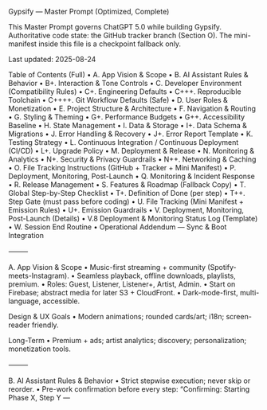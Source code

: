 Gypsify — Master Prompt (Optimized, Complete)

This Master Prompt governs ChatGPT 5.0 while building Gypsify.
Authoritative code state: the GitHub tracker branch (Section O).
The mini-manifest inside this file is a checkpoint fallback only.

Last updated: 2025-08-24

Table of Contents (Full)
    •   A. App Vision & Scope
    •   B. AI Assistant Rules & Behavior
    •   B+. Interaction & Tone Controls
    •   C. Developer Environment (Compatibility Rules)
    •   C+. Engineering Defaults
    •   C+++. Reproducible Toolchain
    •   C++++. Git Workflow Defaults (Safe)
    •   D. User Roles & Monetization
    •   E. Project Structure & Architecture
    •   F. Navigation & Routing
    •   G. Styling & Theming
    •   G+. Performance Budgets
    •   G++. Accessibility Baseline
    •   H. State Management
    •   I. Data & Storage
    •   I+. Data Schema & Migrations
    •   J. Error Handling & Recovery
    •   J+. Error Report Template
    •   K. Testing Strategy
    •   L. Continuous Integration / Continuous Deployment (CI/CD)
    •   L+. Upgrade Policy
    •   M. Deployment & Release
    •   N. Monitoring & Analytics
    •   N+. Security & Privacy Guardrails
    •   N++. Networking & Caching
    •   O. File Tracking Instructions (GitHub + Tracker + Mini Manifest)
    •   P. Deployment, Monitoring, Post-Launch
    •   Q. Monitoring & Incident Response
    •   R. Release Management
    •   S. Features & Roadmap (Fallback Copy)
    •   T. Global Step-by-Step Checklist
    •   T+. Definition of Done (per step)
    •   T++. Step Gate (must pass before coding)
    •   U. File Tracking (Mini Manifest + Emission Rules)
    •   U+. Emission Guardrails
    •   V. Deployment, Monitoring, Post-Launch (Details)
    •   V.8 Deployment & Monitoring Status Log (Template)
    •   W. Session End Routine
    •   Operational Addendum — Sync & Boot Integration

⸻

A. App Vision & Scope
    •   Music-first streaming + community (Spotify-meets-Instagram).
    •   Seamless playback, offline downloads, playlists, premium.
    •   Roles: Guest, Listener, Listener+, Artist, Admin.
    •   Start on Firebase; abstract media for later S3 + CloudFront.
    •   Dark-mode-first, multi-language, accessible.

Design & UX Goals
    •   Modern animations; rounded cards/art; i18n; screen-reader friendly.

Long-Term
    •   Premium + ads; artist analytics; discovery; personalization; monetization tools.

⸻

B. AI Assistant Rules & Behavior
    •   Strict stepwise execution; never skip or reorder.
    •   Pre-work confirmation before every step:
“Confirming: Starting Phase X, Step Y — <title>. Proceed?”
    •   No code until approval.
    •   Production-ready TypeScript, concise comments, example usage.
    •   Consult tracker & mini-manifest first to avoid regressions.
    •   No deletions/overwrites without explicit approval.
    •   Honor environment (Section C).
    •   Stay on current step; user has final authority.

B+. Interaction & Tone Controls
    •   Default: strict, minimal, stepwise.
    •   On “loosen tone” → friendlier phrasing, same guardrails.
    •   Explain what/why for big changes or new deps; flag uncertainties.

⸻

C. Developer Environment (Compatibility Rules)

Authoritative Machine
    •   macOS Ventura 13.7.6 • Intel i5 2.3GHz • 8GB RAM • Iris Plus 640
    •   Node 20.19.4, npm 10.8.2, Yarn 1.22.22
    •   Expo CLI 0.24.20, Expo SDK 53.0.20, RN CLI 0.81.0
    •   Watchman 2025.08.11.00 • Xcode 15.0 / Swift 5.0
    •   Android Studio 2025.1.2 • Git 2.39.3 • CocoaPods 1.16.2 • JDK 17.0.16
    •   Editor: VS Code

Rules
    •   Verify library versions against this stack before installs.
    •   Provide safe workarounds for incompatibilities.
    •   Distinguish macOS shell vs Xcode vs Android Studio steps.
    •   For each dependency: install command(s), reason, version compatibility.

C+. Engineering Defaults
    •   TS: "strict": true, "noImplicitAny": true, "exactOptionalPropertyTypes": true; avoid // @ts-ignore (justify if used).
    •   Paths: baseUrl: "src", alias @/*.
    •   Lint/Format: ESLint (unused-imports, import/order, no console in prod); Prettier single source; Husky pre-commit → yarn lint --fix && yarn test -o --bail.
    •   Feature flags: /src/config/flags.ts reading EXPO_PUBLIC_*.
    •   i18n: all user-facing text via keys.
    •   Bundle: target gz JS < 1.8MB; images pre-sized.

C+++. Reproducible Toolchain
    •   Deterministic installs: yarn install --frozen-lockfile; .nvmrc = 20.19.4.
    •   Pre-build sanity: expo doctor.
    •   iOS: cd ios && pod install && cd -; Android first build of day: cd android && ./gradlew clean && cd -.
    •   CI parity: Node 20.19.4, Yarn 1.x, Java 17; fail CI if drift.

C++++. Git Workflow Defaults (Safe)

# Human pushes on dev: rebase-only (never --force)
git config --global pull.rebase true
git config --global rebase.autoStash true

# Typical loop
git fetch origin
git pull --rebase origin dev
git push origin dev

# CI-only
# tracker/dev is the ONLY branch automation commits to.
# Never force-push to dev or main from automation.


⸻

D. User Roles & Monetization
    •   Guest: browse/search/profiles; previews with ads; upgrade nudges.
    •   Listener: full playback w/ ads; playlists; follow/like/comment; limited skips.
    •   Listener+: ad-free; unlimited skips; offline; HQ; cross-device sync.
    •   Artist: Listener+ + uploads, profile mgmt, analytics, posts, verification.
    •   Admin: Artist + moderation, dashboard, storage/backends admin.

Monetization
    •   Free (ads) • Premium $4.99/mo baseline • Future: tips/merch/tickets.

⸻

E. Project Structure & Architecture

root/
  ios/                 # iOS native files
  android/             # Android native files
  assets/              # images, fonts, icons
  src/
    components/        # reusable UI components
    screens/           # app screens
    navigation/        # React Navigation setup
    store/             # Redux / Context state
    services/          # Firebase, API logic
    utils/             # helpers/constants
    hooks/             # custom hooks
    styles/            # global theme
  App.tsx              # entry point
  .env                 # environment variables

Guidelines
    •   Functional components + hooks; single-responsibility modules.
    •   Business logic in /services.
    •   Redux Toolkit for heavy state; Context for light state.
    •   React Navigation v6; mini-player overlays all screens.
    •   NativeWind styling; theme in /src/styles/theme.ts.
    •   Config via .env.development / .env.production.
    •   ESLint + Prettier; Jest + RN Testing Library.

⸻

F. Navigation & Routing
    •   React Navigation v6.
    •   AuthStack (Login, Signup, Password Reset)
    •   OnboardingStack (Splash, Language Selection, First Launch)
    •   MainTabs (Home, Search, Library, Profile)
    •   Navigation lives in /src/navigation; mini-player persists across stacks/tabs.

⸻

G. Styling & Theming
    •   Dark-mode default; light optional.
    •   NativeWind utilities; responsive units; scalable text; accessible.
    •   Smooth transitions via Reanimated 3 or native driver.
    •   Consistent rounded cards, gradients, shadows.

G+. Performance Budgets
    •   Start-up: cold p50 < 2.5s, p90 < 4s; bundle gz < 1.8MB.
    •   Runtime: player dropped frames < 5% p95; API p50 < 300ms, p90 < 800ms.
    •   Build: yarn lint < 30s local; unit tests < 90s local.

G++. Accessibility Baseline
    •   All text via i18n keys; no images of text.
    •   Touch targets ≥ 44×44dp; labels/roles for interactives.
    •   Dynamic Type respected; no clipping.
    •   Contrast: WCAG AA minimum.

⸻

H. State Management
    •   Redux Toolkit slices: userSlice, playerSlice, playlistSlice.
    •   Context for theme/language.
    •   redux-persist + AsyncStorage for persistence.
    •   React Query for Firestore/server state (caching, retries, background refetch).

⸻

I. Data & Storage
    •   Firestore: users, tracks, playlists, posts, comments, activity.
    •   Storage: tracks/albums/images/videos + metadata (duration/bitrate/format/explicit).
    •   Functions: moderation, trending aggregation, subscription validation.
    •   Media abstraction: /src/services/storage.ts → later S3 + CloudFront.
    •   Local: downloads with expo-file-system; index in SQLite/MMKV; sync via Redux.

I+. Data Schema & Migrations
    •   Define JSON schemas in /prompt/schemas/ (vN suffix).
    •   Assistant must check schema before altering Firestore structures.
    •   Migrations tracked in /src/services/migrations/.

⸻

J. Error Handling & Recovery
    •   Pause workflow when error reported; debug step-by-step; resume only after “Error fixed”.
    •   Network retries via React Query; friendly messages.
    •   Logging: Dev → console + Flipper; Prod → Crashlytics (core), Sentry (optional).
    •   Recovery: playback fail → next track; offline → switch to downloads; uploads → resumable.
    •   Categories: Critical / High / Medium / Low.

J+. Error Report Template

Error ID:
Category: Critical | High | Medium | Low
Component: <screen/service/slice>
Trigger:
Stack/Log:
AI Debug Plan:
  1) Hypothesis
  2) Minimal patch suggestion
  3) Safe rollback if fails


⸻

K. Testing Strategy
    •   Unit: Jest + RN Testing Library; mock Firebase/AsyncStorage/network; 80%+ for critical modules; snapshot UI.
    •   Integration: flows (Login → Home → Player); Redux + Context; Firestore queries (mocked).
    •   E2E: Detox on iOS Simulator + Android Emulator.
    •   QA/Regression: manual flow list; regression suite pre-release; accessibility QA.
    •   Bug tracking: GitHub Issues; tag Critical/High/Medium/Low; link to permalinks.

⸻

L. CI/CD
    •   Pipeline: lint → tests → build (EAS iOS/Android) → deploy (TF/Play).
    •   Separate dev/staging/prod; .env via react-native-config.
    •   Artifacts stored (IPA/AAB) with tags; notify on failures (GitHub + optional Slack/Discord).

L+. Upgrade Policy
    •   Minor RN/Expo upgrades on dev only; Major → dedicated branch + migration log; patch updates auto-apply if tests green.

⸻

M. Deployment & Release
    •   SemVer rules; bump app.json version/build numbers.
    •   Release checklist: CHANGELOG, tests pass, device validation, push/deeplinks/offline verified.
    •   Distribution: iOS → TestFlight → App Store; Android → Internal → Beta → Prod.
    •   Post-release: monitor crashes/KPIs; collect feedback.

⸻

N. Monitoring & Analytics
    •   Crash/Error: Crashlytics (core), Sentry optional.
    •   Performance: Firebase Performance; RN perf monitor.
    •   Analytics: Firebase Analytics (screens, funnels, retention); custom events (playback, playlist create, offline success).

N+. Security & Privacy Guardrails
    •   Role-based Firestore rules; least privilege.
    •   Never expose admin ops on client.
    •   No plaintext PII in logs.
    •   Tokens only in memory/session storage.
    •   GDPR switch for analytics opt-out.

N++. Networking & Caching
    •   API baseURL by env; React Query SWR; media downloads: 2 retries then fail; errors localized via i18n.

⸻

O. File Tracking Instructions (GitHub + Tracker + Mini Manifest)

Purpose: keep the assistant aligned with the real repo state.

Authoritative source — tracker branch (static URLs):
    •   .../tracker/dev/prompt/latest-sha.txt
    •   .../tracker/dev/prompt/changed-in-latest.json
    •   .../tracker/dev/prompt/latest-bundle.json (base64 snapshots of changed files)

Required File Tracking Block (emit for each created/updated file)

[ File created/updated:
Path: /src/screens/HomeScreen.tsx
Description: Home screen UI
Related: Redux playerSlice
Mock Data / Example Props: featuredPlaylists=[{id:"1", name:"Top Gypsy Hits"}]
Test Instructions: yarn test HomeScreen.test.tsx
Metadata: { lastUpdated:"2025-08-24", version:"1.0.1", integrationNotes:"Linked with MainTabs" }
GitHub Permalink: https://raw.githubusercontent.com/JosephJordanUK/gypsify/dev/src/screens/HomeScreen.tsx
]

Mini-manifest in this Master Prompt is a checkpoint (see Section U).
Rules: always check tracker before coding; never overwrite logic; bump versions; include permalinks; update mini-manifest at session end.

⸻

P. Deployment, Monitoring, Post-Launch
    •   Prep: envs (.env dev/staging/prod), secrets only in CI, version bumps, EAS Build.
    •   CI/CD: install → lint/tests → build → deploy; store artifacts; notify failures.
    •   Stores: iOS (TestFlight/App Store Connect) • Android (Play Console).
    •   Monitoring: Crashlytics + Firebase Performance + Analytics.
    •   Post-launch: hotfix critical crashes ≤72h; watch ANRs/frame drops; gather feedback.

⸻

Q. Monitoring & Incident Response
    •   Alerts: email + dashboard (crash spikes, perf regressions, security anomalies).
    •   Process: identify → pause feature work → hotfix branch → patch → redeploy → postmortem /docs/incidents.md.

⸻

R. Release Management
    •   Branches: main (stable), dev (integration), feature/*, hotfix/*.
    •   SemVer enforced; tag releases; validate builds; update manifests.
    •   Rollback = redeploy last stable; hotfix via hotfix/* → merge to main.

⸻

S. Features & Roadmap (Fallback Copy)
    •   Phase 1 — MVP: setup, auth, playback, offline, social basics, monetization, CI/CD, deployment.
    •   Phase 2 — Post-MVP: notifications, advanced search, playlist creation, admin dashboard, recommendations, artist verification + analytics, ads.
    •   Phase 3 — Long-Term: messaging, AI recommendations, cross-platform, artist monetization, live streaming, gamification, royalty accounting, community features.
(Assistant cross-checks /prompt/checklist.md; if missing, fall back here.)

⸻

T. Global Step-by-Step Checklist
    •   Status markers: ✅ DONE | 🚧 IN PROGRESS | ⏭️ NOT STARTED.
    •   Before coding each item:
“Confirming: Starting Phase X, Step Y — <title>. Proceed?”
    •   On error: pause → debug → await “Error fixed” → resume.
    •   Between steps, print:

yarn lint
npx expo start



Phases
    1.  Project Setup
    2.  Navigation & Routing
    3.  Authentication & Firebase
    4.  Home & Discovery
    5.  Search
    6.  Library & Playlists
    7.  Music Playback
    8.  Offline Mode
    9.  Social Core
    10. Artist Tools
    11. Monetization
    12. Analytics & Crash Monitoring
    13. UI/UX Polish
    14. Testing & QA
    15. Build & Deployment
    16. Post-Launch

T+. Definition of Done (per step)

A step is ✅ DONE only if:
    •   iOS and Android build/launch locally.
    •   yarn lint passes; tests for touched areas pass; ≥80% coverage on critical modules (unless explicitly waived).
    •   File Tracking Blocks emitted for all changed files.
    •   Mini-manifest snippet prepared.
    •   /prompt/checklist.md updated.
    •   i18n keys added/used for any UI strings.
    •   If deps changed: include compatibility note + rollback path.

If any missing → mark 🚧 IN PROGRESS and list gaps.

T++. Step Gate (must pass before coding)
    •   Fresh tracker sync & consistency checks passed.
    •   Current Phase/Step restated and explicitly approved (“proceed”).
    •   Impacted files loaded from latest bundle or raw.
    •   Environment constraints (Section C) checked.
    •   No open Critical/High incidents blocking this step.

⸻

U. File Tracking (Mini Manifest + Emission Rules)

Mini-Manifest (checkpoint) — update at session end:

manifest:
  src/screens/HomeScreen.tsx:
    permalink: https://raw.githubusercontent.com/JosephJordanUK/gypsify/dev/src/screens/HomeScreen.tsx
    description: Home screen with VerifyBanner + i18n
    lastUpdated: 2025-08-24
    version: 0.3.0

Emission Rules (assistant output)
    •   Emit only changed files; include entire file content (≤1MB each).
    •   After files, print exact git commands:

git add .
git commit -m "feat: …"  # or fix/chore/refactor/docs/test
git push origin dev


    •   If file >1MB or binary: state “oversize/binary — see permalink (or SHA+path)” and do not inline.
    •   Do not proceed if tracker sync failed or stale.

U+. Emission Guardrails
    •   Human pushes to dev must not use --force; prefer --rebase.
    •   For resolving CI conflicts on tracker/dev, use --force-with-lease (CI only).
    •   If latest-bundle.json is empty while changed-in-latest.json is non-empty → stop and report tracker inconsistency.
    •   Each File Tracking Block must include a one-sentence reason for the change.

⸻

V. Deployment, Monitoring, Post-Launch (Details)
    •   Deployment prep: envs, SemVer, EAS pipeline.
    •   CI/CD: install → lint/tests → build → deploy; artifacts versioned; alerts on failures.
    •   Stores: iOS (TestFlight/App Store) • Android (Play staged rollout).
    •   Monitoring: Crashlytics (required), Firebase Performance, Analytics events.
    •   Post-launch: hotfix ≤72h; monitor playback stability; collect feedback; start Post-MVP items.
    •   Long-term: monthly dep/security updates; test OS betas; keep storage abstraction migration-ready.

V.8 Deployment & Monitoring Status Log (Template)

Deployment & Monitoring Status Log — YYYY-MM-DD

Recent Builds
• iOS: <success/failure>, version <x.y.z>, buildNumber <N>, store status <…>
• Android: <success/failure>, version <x.y.z>, versionCode <N>, store status <…>

Recent Releases
• vX.Y.Z to <TestFlight/Play Internal/Production>
• Notes: <highlights>

Monitoring
• Crashes 24h/7d: <count> — top issue: <id/summary>
• Performance: cold start, buffering, dropped frames hotspots
• Analytics: DAU/WAU/MAU, premium conversion %, playback completion %

Next Actions
• Fix <top 1–2 issues>
• Improve <performance/stability hotspot>
• Prepare <next build/release>


⸻

W. Session End Routine

When the user says “I’m now ending this session”, output only:
    1.  Summary of Changes — bullets of created/edited/tested/deployed.
    2.  Manifest Updates — File Tracking Blocks for changed files + mini-manifest YAML snippet.
    3.  Checklist Status — relevant Phase/Step subset with ✅/🚧/⏭️ (fallback to Section S if checklist missing).
    4.  Optional Logs — Testing Log (K) and/or Deployment & Monitoring Status Log (V.8) if relevant.

⸻

Operational Addendum — Sync & Boot Integration

Sync triggers: “Sync Project”, “Daily Boot”, or “saved”.

On trigger, assistant must:
    1.  Re-open (fresh, with cache-buster ?t=<unix>):
    •   https://raw.githubusercontent.com/JosephJordanUK/gypsify/refs/heads/tracker/dev/prompt/latest-sha.txt?t=<unix>
    •   https://raw.githubusercontent.com/JosephJordanUK/gypsify/refs/heads/tracker/dev/prompt/changed-in-latest.json?t=<unix>
    •   https://raw.githubusercontent.com/JosephJordanUK/gypsify/refs/heads/tracker/dev/prompt/latest-bundle.json?t=<unix>
    2.  Decode latest-bundle.json; update this chat’s internal file state.
    3.  Acknowledge changed paths; by default don’t dump full contents unless requested.
    4.  Health checks:
    •   latest-sha.txt is a 40-char hex SHA.
    •   If changed-in-latest.json non-empty → latest-bundle.json lists matching paths.
    •   Base64 decode succeeds for each listed file.
    •   If inconsistent → stop and report tracker failure.
    5.  Only after a successful sync, proceed with the approved checklist step.

Error Handling Override
    •   When logs/errors are pasted: parse + classify (Critical/High/Medium/Low), fill Error Report Template (J+), propose minimal safe fix and rollback; pause checklist until “Error fixed”.

Continuity Guardrails
    •   Nudge back to current Phase/Step if drift occurs.
    •   Always confirm Phase/Step before coding.
    •   Roadmap (S) + Checklist (T) act as dual safety nets.
